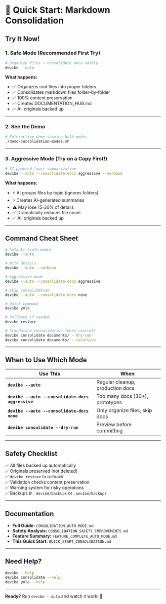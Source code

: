 # 🚀 Quick Start: Markdown Consolidation

## Try It Now!

### 1. Safe Mode (Recommended First Try)

```bash
# Organize files + consolidate docs safely
devibe --auto
```

**What happens:**
- ✅ Organizes root files into proper folders
- ✅ Consolidates markdown files folder-by-folder
- ✅ 100% content preservation
- ✅ Creates DOCUMENTATION_HUB.md
- ✅ All originals backed up

---

### 2. See the Demo

```bash
# Interactive demo showing both modes
./demo-consolidation-modes.sh
```

---

### 3. Aggressive Mode (Try on a Copy First!)

```bash
# AI-powered topic summarization
devibe --auto --consolidate-docs aggressive --verbose
```

**What happens:**
- ⚡ AI groups files by topic (ignores folders)
- ⚡ Creates AI-generated summaries
- ⚠️ May lose 15-30% of details
- ✅ Dramatically reduces file count
- ✅ All originals backed up

---

## Command Cheat Sheet

```bash
# Default (safe mode)
devibe --auto

# With details
devibe --auto --verbose

# Aggressive mode
devibe --auto --consolidate-docs aggressive

# Skip consolidation
devibe --auto --consolidate-docs none

# Quick command
devibe yolo

# Rollback if needed
devibe restore

# Standalone consolidation (more control)
devibe consolidate documents/ --dry-run
devibe consolidate documents/ --recursive
```

---

## When to Use Which Mode

| Use This | When |
|----------|------|
| **`devibe --auto`** | Regular cleanup, production docs |
| **`devibe --auto --consolidate-docs aggressive`** | Too many docs (30+), prototypes |
| **`devibe --auto --consolidate-docs none`** | Only organize files, skip docs |
| **`devibe consolidate --dry-run`** | Preview before committing |

---

## Safety Checklist

✅ All files backed up automatically  
✅ Originals preserved (not deleted)  
✅ `devibe restore` to rollback  
✅ Validation checks content preservation  
✅ Warning system for risky operations  
✅ Backups in `.devibe/backups` or `.unvibe/backups`  

---

## Documentation

- **Full Guide:** `CONSOLIDATION_AUTO_MODE.md`
- **Safety Analysis:** `CONSOLIDATION_SAFETY_IMPROVEMENTS.md`
- **Feature Summary:** `FEATURE_COMPLETE_AUTO_MODE.md`
- **This Quick Start:** `QUICK_START_CONSOLIDATION.md`

---

## Need Help?

```bash
devibe --help
devibe consolidate --help
devibe yolo --help
```

---

**Ready?** Run `devibe --auto` and watch it work! 🎉





